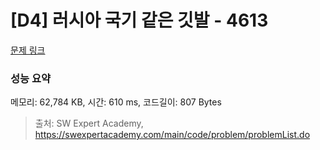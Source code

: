 # [D4] 러시아 국기 같은 깃발 - 4613 

[문제 링크](https://swexpertacademy.com/main/code/problem/problemDetail.do?contestProbId=AWQl9TIK8qoDFAXj) 

### 성능 요약

메모리: 62,784 KB, 시간: 610 ms, 코드길이: 807 Bytes



> 출처: SW Expert Academy, https://swexpertacademy.com/main/code/problem/problemList.do